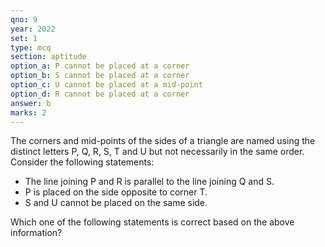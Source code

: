 ```yaml
---
qno: 9
year: 2022
set: 1
type: mcq
section: aptitude
option_a: P cannot be placed at a corner
option_b: S cannot be placed at a corner
option_c: U cannot be placed at a mid-point
option_d: R cannot be placed at a corner
answer: b
marks: 2
---
```


The corners and mid-points of the sides of a triangle are named using the distinct letters P, Q, R, S, T and U but not necessarily in the same order. Consider the following statements:
- The line joining P and R is parallel to the line joining Q and S.
- P is placed on the side opposite to corner T.
- S and U cannot be placed on the same side.

Which one of the following statements is correct based on the above information?